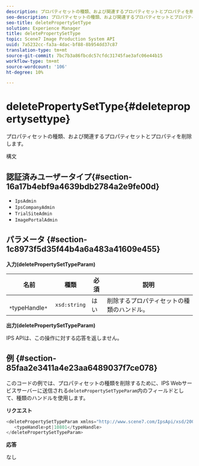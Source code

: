 ```yaml
---
description: プロパティセットの種類、および関連するプロパティセットとプロパティを削除します。
seo-description: プロパティセットの種類、および関連するプロパティセットとプロパティを削除します。
seo-title: deletePropertySetType
solution: Experience Manager
title: deletePropertySetType
topic: Scene7 Image Production System API
uuid: 7a5232cc-fa3a-4dac-bf88-8b954dd37c87
translation-type: tm+mt
source-git-commit: 7bc7b3a86fbcdc57cfdc31745fae3afc06e44b15
workflow-type: tm+mt
source-wordcount: '106'
ht-degree: 10%

---
```



# deletePropertySetType{#deletepropertysettype}

プロパティセットの種類、および関連するプロパティセットとプロパティを削除します。

構文

## 認証済みユーザータイプ{#section-16a17b4ebf9a4639bdb2784a2e9fe00d}

* `IpsAdmin`
* `IpsCompanyAdmin`
* `TrialSiteAdmin`
* `ImagePortalAdmin`

## パラメータ {#section-1c8973f5d35f44b4a6a483a41609e455}

**入力(deletePropertySetTypeParam)**

| 名前 | 種類 | 必須 | 説明 |
|---|---|---|---|
| ` *`typeHandle`*` | `xsd:string` | はい | 削除するプロパティセットの種類のハンドル。 |

**出力(deletePropertySetTypeParam)**

IPS APIは、この操作に対する応答を返しません。

## 例 {#section-85faa2e3411a4e23aa6489037f7ce078}

このコードの例では、プロパティセットの種類を削除するために、IPS Webサービスサーバーに送信される`deletePropertySetTypeParam`内のフィールドとして、種類のハンドルを使用します。

**リクエスト**

```java
<deletePropertySetTypeParam xmlns="http://www.scene7.com/IpsApi/xsd/2008-01-15">
   <typeHandle>pt|10801</typeHandle>
</deletePropertySetTypeParam>
```

**応答**

なし
